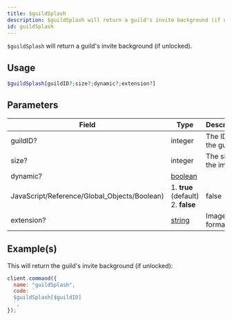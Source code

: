 ```yaml
---
title: $guildSplash
description: $guildSplash will return a guild's invite background (if unlocked).
id: guildSplash
---
```


`$guildSplash` will return a guild's invite background (if unlocked).

## Usage

```php
$guildSplash[guildID?;size?;dynamic?;extension?]
```

## Parameters

| Field                                        | Type                                                                                                | Description            | Required |
| -------------------------------------------- | --------------------------------------------------------------------------------------------------- | ---------------------- | :------: |
| guildID?                                     | integer                                                                                             | The ID of the guild.   |  false   |
| size?                                        | integer                                                                                             | The size of the image. |  false   |
| dynamic?                                     | [boolean](https://developer.mozilla.org/en-US/docs/Web/JavaScript/Reference/Global_Objects/Boolean) |
| JavaScript/Reference/Global_Objects/Boolean) | 1. **true** (default) <br /> 2. **false**                                                           | false                  |
| extension?                                   | [string](https://developer.mozilla.org/en-US/docs/Web/JavaScript/Reference/Global_Objects/String)   | Image format.          |  false   |

## Example(s)

This will return the guild's invite background (if unlocked):

```javascript
client.command({
  name: "guildSplash",
  code: `
  $guildSplash[$guildID]
  `,
});
```
